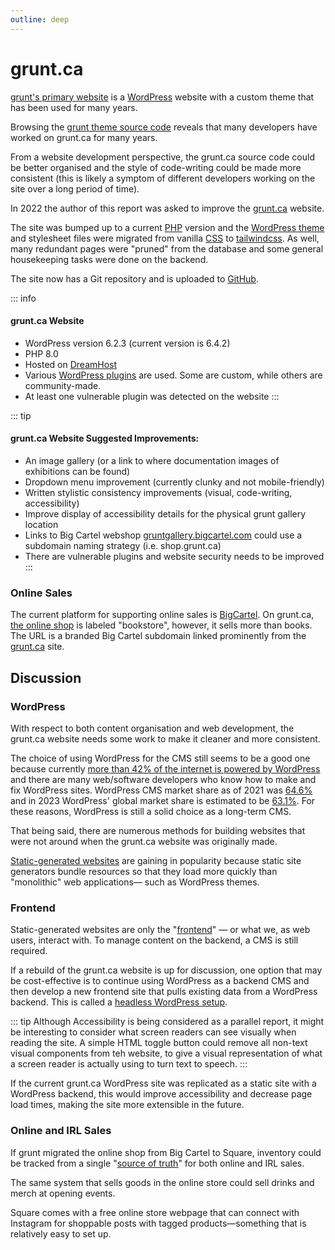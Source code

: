 ```yaml
---
outline: deep
---
```


# grunt.ca

[grunt's primary website](https://grunt.ca) is a [WordPress](https://wordpress.org/) website with a custom theme that has been used for many years. 

Browsing the [grunt theme source code](https://github.com/grunt-gallery/grunt-wordpress-theme) reveals that many developers have worked on grunt.ca for many years. 

From a website development perspective, the grunt.ca source code could be better organised and the style of code-writing could be made more consistent (this is likely a symptom of different developers working on the site over a long period of time).

In 2022 the author of this report was asked to improve the [grunt.ca](https://grunt.ca) website. 

The site was bumped up to a current [PHP](https://www.php.net/) version and the [WordPress theme](https://en-ca.wordpress.org/themes/) and stylesheet files were migrated from vanilla [CSS](https://en.wikipedia.org/wiki/CSS) to [tailwindcss](https://tailwindcss.com/). As well, many redundant pages were "pruned" from the database and some general housekeeping tasks were done on the backend.

The site now has a Git repository and is uploaded to [GitHub](https://github.com/grunt-gallery/grunt-wordpress-theme).

::: info
#### grunt.ca Website
- WordPress version 6.2.3 (current version is 6.4.2)
- PHP 8.0
- Hosted on [DreamHost](https://dreamhost.com)
- Various [WordPress plugins](https://en-ca.wordpress.org/plugins/) are used. Some are custom, while others are community-made.
- At least one vulnerable plugin was detected on the website
:::

::: tip
#### grunt.ca Website Suggested Improvements:

- An image gallery (or a link to where documentation images of exhibitions can be found)
- Dropdown menu improvement (currently clunky and not mobile-friendly)
- Written stylistic consistency improvements  (visual, code-writing, accessibility)
- Improve display of accessibility details for the physical grunt gallery location
- Links to Big Cartel webshop [gruntgallery.bigcartel.com](https://gruntgallery.bigcartel.com/) could use a subdomain naming strategy (i.e. shop.grunt.ca)
- There are vulnerable plugins and website security needs to be improved
:::

### Online Sales 

The current platform for supporting online sales is [BigCartel](https://www.bigcartel.com/). On grunt.ca, [the online shop](https://gruntgallery.bigcartel.com/) is labeled "bookstore", however, it sells more than books. The URL is a branded Big Cartel subdomain linked prominently from the [grunt.ca](https://grunt.ca) site.

## Discussion

### WordPress

With respect to both content organisation and web development, the grunt.ca website needs some work to make it cleaner and more consistent. 

The choice of using WordPress for the CMS still seems to be a good one because currently [more than 42% of the internet is powered by WordPress](https://aovup.com/stats/wordpress/) and there are many web/software developers who know how to make and fix WordPress sites. WordPress CMS market share as of 2021 was [64.6%](https://aovup.com/stats/wordpress/) and in 2023 WordPress' global market share is estimated to be [63.1%](https://www.wpbeginner.com/research/cms-market-share-report-latest-trends-and-usage-stats/). For these reasons, WordPress is still a solid choice as a long-term CMS.

That being said, there are numerous methods for building websites that were not around when the grunt.ca website was originally made. 

[Static-generated websites](https://jamstack.org/generators/) are gaining in popularity because static site generators bundle resources so that they load more quickly than "monolithic" web applications— such as WordPress themes.

### Frontend

Static-generated websites are only the "[frontend](https://www.w3schools.com/howto/howto_blog_become_frontenddev.asp)" — or what we, as web users, interact with. To manage content on the backend, a CMS is still required.

If a rebuild of the grunt.ca website is up for discussion, one option that may be cost-effective is to continue using WordPress as a backend CMS and then develop a new frontend site that pulls existing data from a WordPress backend. This is called a [headless WordPress setup](https://www.gatsbyjs.com/docs/glossary/headless-wordpress/#:~:text=A%20headless%20WordPress%20site%20is,content%20to%20a%20site%20visitor.).

::: tip
Although Accessibility is being considered as a parallel report, it might be interesting to consider what screen readers can see visually when reading the site. A simple HTML toggle button could remove all non-text visual components from teh website, to give a visual representation of what a screen reader is actually using to turn text to speech. 
:::

If the current grunt.ca WordPress site was replicated as a static site with a WordPress backend, this would improve accessibility and decrease page load times, making the site more extensible in the future.

### Online and IRL Sales

If grunt migrated the online shop from Big Cartel to Square, inventory could be tracked from a single "[source of truth](https://en.wikipedia.org/wiki/Single_source_of_truth)" for both online and IRL sales. 

The same system that sells goods in the online store could sell drinks and merch at opening events. 

Square comes with a free online store webpage that can connect with Instagram for shoppable posts with tagged products—something that is relatively easy to set up.